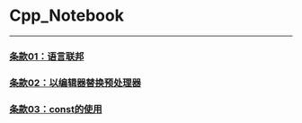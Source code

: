 # Cpp_Notebook
---
### [条款01：语言联邦](https://github.com/Paradixes/Cpp_Notebook/blob/master/%E6%9D%A1%E6%AC%BE01%EF%BC%9A%E8%AF%AD%E8%A8%80%E8%81%94%E9%82%A6.md)
### [条款02：以编辑器替换预处理器](https://github.com/Paradixes/Cpp_Notebook/blob/master/%E6%9D%A1%E6%AC%BE02%EF%BC%9A%E4%BB%A5%E7%BC%96%E8%BE%91%E5%99%A8%E6%9B%BF%E6%8D%A2%E9%A2%84%E5%A4%84%E7%90%86%E5%99%A8.md)
### [条款03：const的使用](https://github.com/Paradixes/Cpp_Notebook/blob/master/%E6%9D%A1%E6%AC%BE03%EF%BC%9Aconst%E7%9A%84%E4%BD%BF%E7%94%A8.md)
